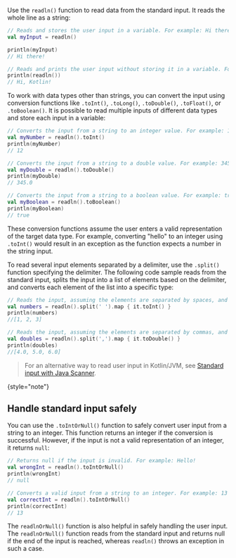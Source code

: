 [//]: # (title: 读取标准输入)

Use the `readln()` function to read data from the standard input. It reads the whole line as a string:

```kotlin
// Reads and stores the user input in a variable. For example: Hi there!
val myInput = readln()

println(myInput)
// Hi there!

// Reads and prints the user input without storing it in a variable. For example: Hi, Kotlin!
println(readln())
// Hi, Kotlin!
```

To work with data types other than strings, you can convert the input using conversion functions like `.toInt()`, `.toLong()`, `.toDouble()`, `.toFloat()`, or `.toBoolean()`.
It is possible to read multiple inputs of different data types and store each input in a variable:

```kotlin
// Converts the input from a string to an integer value. For example: 12
val myNumber = readln().toInt()
println(myNumber)
// 12

// Converts the input from a string to a double value. For example: 345 
val myDouble = readln().toDouble()
println(myDouble)
// 345.0

// Converts the input from a string to a boolean value. For example: true
val myBoolean = readln().toBoolean()
println(myBoolean)
// true
```

These conversion functions assume the user enters a valid representation of the target data type. For example, converting
"hello" to an integer using `.toInt()` would result in an exception as the function expects a number in the string input.

To read several input elements separated by a delimiter, use the `.split()` function specifying the delimiter. The following code sample
reads from the standard input, splits the input into a list of elements based on the delimiter, and converts each element of the list into a specific type:

```kotlin
// Reads the input, assuming the elements are separated by spaces, and converts them into integers. For example: 1 2 3 
val numbers = readln().split(' ').map { it.toInt() }
println(numbers)
//[1, 2, 3] 

// Reads the input, assuming the elements are separated by commas, and converts them into doubles. For example: 4,5,6
val doubles = readln().split(',').map { it.toDouble() }
println(doubles)
//[4.0, 5.0, 6.0]
```

> For an alternative way to read user input in Kotlin/JVM, see [Standard input with Java Scanner](standard-input.md).
>
{style="note"}

## Handle standard input safely

You can use the `.toIntOrNull()` function to safely convert user input from a string to an integer. This function returns an
integer if the conversion is successful. However, if the input is not a valid representation of an integer, it returns `null`:

```kotlin
// Returns null if the input is invalid. For example: Hello!
val wrongInt = readln().toIntOrNull()
println(wrongInt)
// null

// Converts a valid input from a string to an integer. For example: 13
val correctInt = readln().toIntOrNull()
println(correctInt)
// 13
```

The `readlnOrNull()` function is also helpful in safely handling the user input. The `readlnOrNull()` function reads from the 
standard input and returns null if the end of the input is reached, whereas `readln()` throws an exception in such a case.